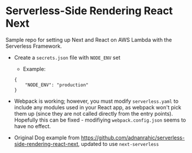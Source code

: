 # Serverless-Side Rendering React Next

Sample repo for setting up Next and React on AWS Lambda with the Serverless Framework.

- Create a `secrets.json` file with `NODE_ENV` set
    - Example:
    ```
    {
        "NODE_ENV": "production"
    }
    ```

- Webpack is working; however, you must modify `serverless.yaml` to include any modules used in your React app, as webpack won't pick them up (since they are not called directly from the entry points). Hopefully this can be fixed - modifiying `webpack.config.json` seems to have no effect.

- Original Dog example from https://github.com/adnanrahic/serverless-side-rendering-react-next, updated to use `next-serverless`